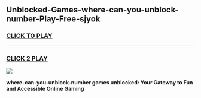 
## Unblocked-Games-where-can-you-unblock-number-Play-Free-sjyok
<h3>
<a href="https://premium76.site?title=where-can-you-unblock-number&ref=23A">CLICK TO PLAY</a></h3>
<hr>

<h3>
<a href="https://premium76.site?title=where-can-you-unblock-number&ref=23A">CLICK 2 PLAY</a>
  
</h3>

<a href="https://premium76.site?title=where-can-you-unblock-number&ref=23A"><img src="https://clearcache.store/games.png"></a>


**where-can-you-unblock-number games unblocked: Your Gateway to Fun and Accessible Online Gaming**
